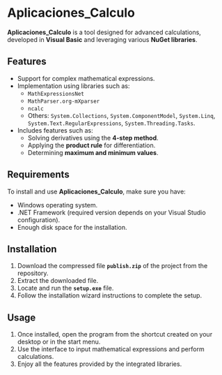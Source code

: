 # Aplicaciones_Calculo

**Aplicaciones_Calculo** is a tool designed for advanced calculations, developed in **Visual Basic** and leveraging various **NuGet libraries**.

## Features

- Support for complex mathematical expressions.
- Implementation using libraries such as:
  - `MathExpressionsNet`
  - `MathParser.org-mXparser`
  - `ncalc`
  - Others: `System.Collections`, `System.ComponentModel`, `System.Linq`, `System.Text.RegularExpressions`, `System.Threading.Tasks`.
- Includes features such as:
  - Solving derivatives using the **4-step method**.
  - Applying the **product rule** for differentiation.
  - Determining **maximum and minimum values**.

## Requirements

To install and use **Aplicaciones_Calculo**, make sure you have:

- Windows operating system.
- .NET Framework (required version depends on your Visual Studio configuration).
- Enough disk space for the installation.

## Installation

1. Download the compressed file **`publish.zip`** of the project from the repository.
2. Extract the downloaded file.
3. Locate and run the **`setup.exe`** file.
4. Follow the installation wizard instructions to complete the setup.

## Usage

1. Once installed, open the program from the shortcut created on your desktop or in the start menu.
2. Use the interface to input mathematical expressions and perform calculations.
3. Enjoy all the features provided by the integrated libraries.
